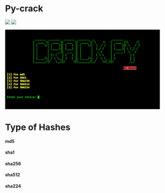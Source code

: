 # Py-crack
![](https://img.shields.io/badge/Python-3%2B-blue)
![](https://img.shields.io/badge/Checked-Linux-orange)

![](https://github.com/Anant1711/Py-crack/blob/main/pic.jpeg)


# Type of Hashes
  <h4>md5</h4>
  <h4>sha1</h4>
  <h4>sha256</h4>
  <h4>sha512</h4>
  <h4>sha224</h4>
